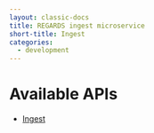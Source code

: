 ```yaml
---
layout: classic-docs
title: REGARDS ingest microservice
short-title: Ingest
categories:
  - development
---
```


# Available APIs

 - [Ingest](/development/regards/ingest/api/ingest-api/)
